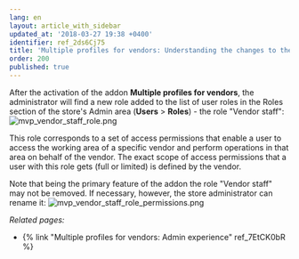 ```yaml
---
lang: en
layout: article_with_sidebar
updated_at: '2018-03-27 19:38 +0400'
identifier: ref_2ds6Cj75
title: 'Multiple profiles for vendors: Understanding the changes to the store''s roles'
order: 200
published: true
---
```

After the activation of the addon **Multiple profiles for vendors**, the administrator will find a new role added to the list of user roles in the Roles section of the store's Admin area (**Users** > **Roles**) - the role "Vendor staff":
![mvp_vendor_staff_role.png]({{site.baseurl}}/attachments/ref_7EtCK0bR/mvp_vendor_staff_role.png)

This role corresponds to a set of access permissions that enable a user to access the working area of a specific vendor and perform operations in that area on behalf of the vendor. The exact scope of access permissions that a user with this role gets (full or limited) is defined by the vendor. 

Note that being the primary feature of the addon the role "Vendor staff" may not be removed. If necessary, however, the store administrator can rename it:
![mvp_vendor_staff_role_permissions.png]({{site.baseurl}}/attachments/ref_7EtCK0bR/mvp_vendor_staff_role_permissions.png)

_Related pages:_
   
   * {% link "Multiple profiles for vendors: Admin experience" ref_7EtCK0bR %}
